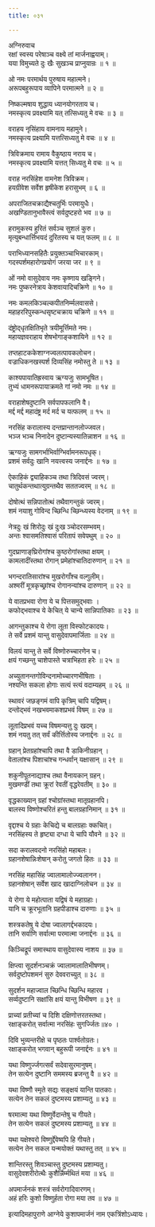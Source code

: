 ```yaml
---
title: ०३१

---
```

अग्निरुवाच  
रक्षां स्वस्य परेषाञ्च वक्ष्ये तां मार्जनाह्वयाम्।  
यया विमुच्यते दुः खैः सुखञ्च प्राप्नुयान्रः ॥ १ ॥  
  
ओ नमः परमार्थय पुरुषाय महात्मने।  
अरूपबहुरूपाय व्यापिने परमात्मने ॥ २ ॥  
  
निष्कल्मषाय शुद्धाय ध्यानयोगरताय च।  
नमस्कृत्य प्रवक्ष्यामि यत् तत्सिध्यतु मे वचः ॥ ३ ॥  
  
वराहय नृसिंहाय वामनाय महामुने।  
नमस्कृत्य प्रक्ष्यामि यत्तत्सिध्यतु मे वचः ॥ ४ ॥  
  
त्रिविक्रमाय रामाय वैकुष्ठाय नराय च।  
नमस्कृत्य प्रवक्ष्यामि यत्तत् सिध्यतु मे वचः ॥ ५ ॥  
  
वराह नरसिंहेश वामनेश त्रिविक्रम।  
हयग्रीवेश सर्वेश हृषीकेश हरासुभम् ॥ ६ ॥  
  
अपराजितचक्राद्यैश्चतुर्भिः परमायुधैः।  
अखण्डितानुभावैस्त्वं सर्वदुष्टहरो भव ॥ ७ ॥  
  
हरामुकस्य हुरितं सर्वञ्च सुशलं कुरु।  
मृत्युबन्धार्त्तिभयदं दुरितस्य च यत् फलम् ॥ ८ ॥  
  
पराभिध्यानसहितैः प्रयुक्तञ्चाभिचारकाम्।  
गदस्पर्शमहारोगप्रयोगं जरया जर ॥ ९ ॥  
  
ओं नमो वासुदेवाय नमः कृष्णाय खङ्गिने।  
नमः पुष्करनेत्राय केशवायादिचक्रिणे ॥ १० ॥  
  
नमः कमलकिञ्चल्कपीतनिर्म्मलवाससे।  
महाहररिपुस्कन्धसृष्टचक्राय चक्रिणे ॥ ११ ॥  
  
दंष्ट्रोद्‌धृतक्षितिभृते त्रयीमूर्त्तिमते नमः।  
महायज्ञवराहाय शेषभोगाङ्कशायिने ॥ १२ ॥  
  
तप्तहाटककेशाग्नज्वलत्पावकलोचन।  
वज्राधिकनखस्पर्श दिव्यसिंह नमोस्तु ते ॥ १३ ॥  
  
काश्यपायातिह्रस्वाय ऋग्यजुः सामभूषित।  
तुभ्यं धामनरूपायाक्रमते गां नमो नमः ॥ १४ ॥  
  
वराहाशेषदुष्टानि सर्वपापफलानि वै।  
मर्द्द मर्द्द महादंष्ट्र मर्द मर्द च यत्फलम् ॥ १५ ॥  
  
नरसिंह करालास्य दन्तप्रान्तानलोज्जवल।  
भञ्ज भञ्च निनादेन दुष्टान्यस्यातिन्नाशन ॥ १६ ॥  
  
ऋग्यजुः सामगर्भाभिर्वाग्भिर्वामनरूपधृक्।  
प्रशमं सर्वदुः खानि नयत्त्वस्य जनार्द्दनः ॥ १७ ॥  
  
ऐकाहिकं द्व्याहिकञ्च तथा त्रिदिवसं ज्वरम्।  
चातुर्थकन्तथात्युग्रन्तथैव सततज्वरम् ॥ १८ ॥  
  
दोषोत्थं सन्निपातोत्थं तथैवागन्तुकं ज्वरम्।  
शमं नयाशु गोविन्द च्छिन्धि च्छिन्ध्यस्य वेदनाम् ॥ १९ ॥  
  
नेत्रदुः खं शिरोदुः खं दुःख ञ्चोदरसम्भवम्।  
अन्तः श्वासमतिश्वासं परितापं सवेपथुम् ॥ २० ॥  
  
गुदघ्राणाङ्‌घ्रिरोगांश्च कुष्ठरोगांस्तथा क्षयम् ।  
कामलादींस्तथा रोगान् प्रमेहांश्चातिदारुणान् ॥ २१ ॥  
  
भगन्दरातिसारांश्च मुखरोगाँश्च वल्गुलीम्।  
अश्मरीं मूत्रकृच्छ्रांश्च रोगानन्यांश्च दारुणान् ॥ २२ ॥  
  
ये वातप्रभवा रोगा ये च पित्तसमुद्भवाः ।  
कफोद्भवाश्च ये केचित् ये चान्ये सान्निपातिकाः ॥ २३ ॥  
  
आगन्तुकाश्च ये रोगा लूता विस्फोटकादयः।  
ते सर्वे प्रशमं यान्तु वासुदेवापमार्जिताः ॥ २४ ॥  
  
विलयं यान्तु ते सर्वे विष्णोरुच्चारणेन च।  
क्षयं गच्छन्तु चाशेपास्ते चत्राभिहता हरेः ॥ २५ ॥  
  
अच्युतानन्तगोविन्दनामोच्चारणभीषिताः ।  
नश्यन्ति सकला होगाः सत्यं स्त्यं वदाम्यहम् ॥ २६ ॥  
  
स्थावरं जछङ्गमं वापि कृत्रिम् चापि यद्विषम्।  
दन्तोद्भवं नखभवमाकशप्रभवं विषम् ॥ २७ ॥  
  
लूतादिप्रभवं यच्च विषमन्यत्तु दुः खदम्।  
शमं नयतु तत् सर्वं कीर्त्तितोस्य जनार्द्दनः ॥ २८ ॥  
  
ग्रहान् प्रेतग्रहांश्चापि तथा वै डाकिनीग्रहान् ।  
वेतालांश्च पिशाचांश्च गन्धर्वान् यक्षासान् ॥ २९ ॥  
  
शकुनीपूतनाद्याश्च तथा वैनायकान् ग्रहन्।  
मुखमण्डीं तथा क्रूरां रेवतीं वृद्धरेवतीम् ॥ ३० ॥  
  
वृद्धकाख्यान् ग्रहां श्चोग्रांस्तथा मातृग्रहानपि।  
बालस्य विष्णोश्चरितं हन्तु बालग्रहानिमान् ॥ ३१ ॥  
  
वृद्दाश्च ये ग्रहाः केचिद्ये च बालग्रहाः क्कचित्।  
नरसिंहस्य ते हृष्ट्या दग्धा ये चापि यौवने ॥ ३२ ॥  
  
सदा करालवदनो नरसिंहो महाबलः।  
ग्रहानशेषान्निःशेषान् करोतु जगतो हितः ॥ ३३ ॥  
  
नरसिंह महासिंह ज्वालामालोज्ज्वलानन।  
ग्रहानशेषान् सर्वेश खाद खादाग्निलोचन ॥ ३४ ॥  
  
ये रोगा ये महोत्पाता यद्विषं ये महाग्रहाः।  
यानि च क्रूरभूतानि ग्रहपीडाश्च दारुणाः ॥ ३५ ॥  
  
शस्त्रकतेषु ये दोषा ज्वालागर्द्दभकादयः।  
तानि सर्वाणि सर्वात्मा परमात्मा जनार्द्दनः ॥ ३६ ॥  
  
किञ्चिद्रूपं समास्थाय वासुदेवास्य नाशय ॥ ३७ ॥  
  
क्षिप्त्वा सूदर्शनञ्चक्रं ज्वालामालातिभीषणम्।  
सर्वदुष्टोपशमनं सुरु देववराच्युत् ॥ ३८ ॥  
  
सुदर्शन महाज्वाल च्छिन्धि च्छिन्धि महारव ।  
सर्व्वदुष्टानि सक्षांसि क्षयं यान्तु विभीषण ॥ ३९ ॥  
  
प्राच्यां प्रतीच्यां च दिशि दक्षिणोत्तरतस्तथा।  
रक्षाङ्करोत् सर्वात्मा नरसिंहः सुगर्ज्जितः॥४० ।  
  
दिवि भुव्यन्तरीक्षे च पृष्ठतः पार्श्वतोग्रतः।  
रक्षाङ्करोत् भगवान् बहुरूपी जनार्द्दनः ॥ ४१ ॥  
  
यथा विष्णुर्ज्जगत्सर्वं सदेवासुरमानुषम्।  
तेन सत्येन दुष्टानि सममस्य ब्रजन्तु वै ॥ ४२ ॥  
  
यथा विष्णौ स्मृते सद्यः सङ्क्षयं यान्ति पातकाः।  
सत्येन तेन सकलं दुष्टमस्य प्रशाम्यतु ॥ ४३ ॥  
  
षरमात्मा यथा विष्णुर्वेदान्तेषु च गीयते।  
तेन सत्येन सकलं दुष्टमस्य प्रशाम्यतु ॥ ४४ ॥  
  
यथा यक्षेश्वरो विष्णुर्द्देवेष्वपि हि गीयते।  
सत्येन तेन सकल यन्मयोक्तं यथास्तु तत् ॥ ४५ ॥  
  
शान्तिरस्तु शिवञ्चास्तु दुष्टमस्य प्रशाम्यतु।  
वासुदेवशरीरोत्थैः कुशैर्न्निर्म्मथितं मया ॥ ४६ ॥  
  
अपमार्जनकं शस्त्रं सर्वरोगादिवारणम्।  
अहं हरिः कुशो विष्णुर्हता रोगा मया तव ॥ ४७ ॥  
  
इत्यादिमहापुराणे आग्नेये कुशापमार्जनं नाम एकत्रिंशोऽध्यायः।